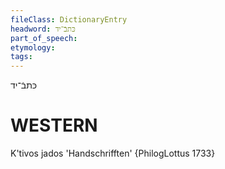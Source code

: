 ```yaml
---
fileClass: DictionaryEntry
headword: כּתבֿ־יד
part_of_speech: 
etymology: 
tags: 
---
```

כּתבֿ־יד

WESTERN
========

K'tivos jados 'Handschrifften' {PhilogLottus 1733}